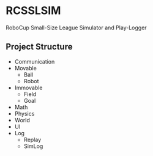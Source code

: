 RCSSLSIM
========

RoboCup Small-Size League Simulator and Play-Logger

Project Structure
-----------------
+ Communication
+ Movable
    + Ball
    + Robot
+ Immovable
    + Field
    + Goal
+ Math
+ Physics
+ World
+ UI
+ Log
    + Replay
    + SimLog
